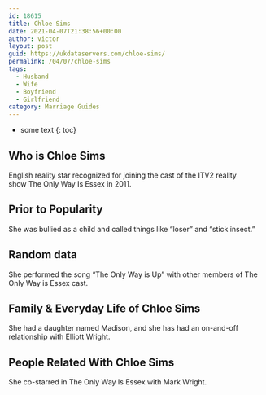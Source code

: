 ```yaml
---
id: 18615
title: Chloe Sims
date: 2021-04-07T21:38:56+00:00
author: victor
layout: post
guid: https://ukdataservers.com/chloe-sims/
permalink: /04/07/chloe-sims
tags:
  - Husband
  - Wife
  - Boyfriend
  - Girlfriend
category: Marriage Guides
---
```


* some text
{: toc}


## Who is Chloe Sims



English reality star recognized for joining the cast of the ITV2 reality show The Only Way Is Essex in 2011.

                
                
                
## Prior to Popularity



She was bullied as a child and called things like &#8220;loser&#8221; and &#8220;stick insect.&#8221;

                
                
                
## Random data



She performed the song &#8220;The Only Way is Up&#8221; with other members of The Only Way is Essex cast.

                
                
                
## Family & Everyday Life of Chloe Sims



She had a daughter named Madison, and she has had an on-and-off relationship with Elliott Wright. 

                
                
                
## People Related With Chloe Sims



She co-starred in The Only Way Is Essex with Mark Wright.

                
              
            
          
          
          